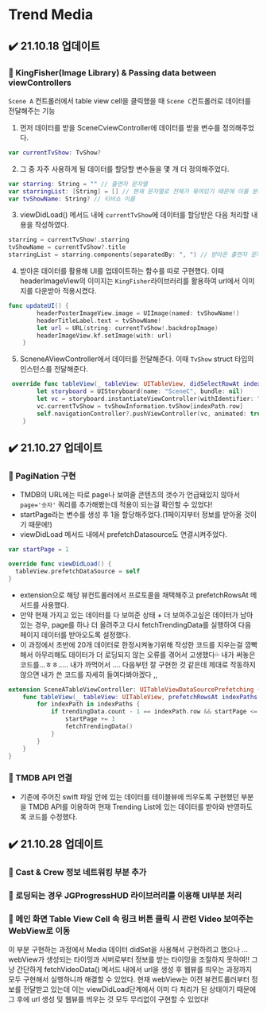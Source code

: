 # Trend Media
## ✔️ 21.10.18 업데이트
### 🔘 KingFisher(Image Library) & Passing data between viewControllers
`Scene A` 컨트롤러에서 table view cell을 클릭했을 때 `Scene C`컨트롤러로 데이터를 전달해주는 기능
1. 먼저 데이터를 받을 SceneCviewController에 데이터를 받을 변수를 정의해주었다.
```swift
var currentTvShow: TvShow?
```
2. 그 중 자주 사용하게 될 데이터를 할당할 변수들을 몇 개 더 정의해주었다.
```swift
var starring: String = "" // 출연자 문자열
var starringList: [String] = [] // 현재 문자열로 전체가 묶여있기 때문에 이를 분리하여 문자열 배열로 넣어줄 변수
var tvShowName: String? // 티비쇼 이름
```
3. viewDidLoad() 메서드 내에 `currentTvShow`에 데이터를 할당받은 다음 처리할 내용을 작성하였다.
```swift
starring = currentTvShow!.starring
tvShowName = currentTvShow?.title
starringList = starring.components(separatedBy: ", ") // 받아온 출연자 문자열을 쉼표 + 빈칸 을 기준으로 잘라서 list로 변환하는 코드
```
4. 받아온 데이터를 활용해 UI를 업데이트하는 함수를 따로 구현했다. 이때 headerImageView의 이미지는 `KingFisher`라이브러리를 활용하여 url에서 이미지를 다운받아 적용시켰다.
```swift
func updateUI() {
        headerPosterImageView.image = UIImage(named: tvShowName!)
        headerTitleLabel.text = tvShowName!
        let url = URL(string: currentTvShow!.backdropImage)
        headerImageView.kf.setImage(with: url)
    }
```
5. ScneneAViewController에서 데이터를 전달해준다. 이때 `TvShow` struct 타입의 인스턴스를 전달해준다.
```swift
 override func tableView(_ tableView: UITableView, didSelectRowAt indexPath: IndexPath) {
        let storyboard = UIStoryboard(name: "SceneC", bundle: nil)
        let vc = storyboard.instantiateViewController(withIdentifier: "SceneCTableViewController") as! SceneCTableViewController
        vc.currentTvShow = tvShowInformation.tvShow[indexPath.row]
        self.navigationController?.pushViewController(vc, animated: true)
    }
```
## ✔️ 21.10.27 업데이트
### 🔘 PagiNation 구현
- TMDB의 URL에는 따로 page나 보여줄 콘텐츠의 갯수가 언급돼있지 않아서 `page='숫자'` 쿼리를 추가해봤는데 적용이 되는걸 확인할 수 있었다! 
- startPage라는 변수를 생성 후 1을 할당해주었다.(1페이지부터 정보를 받아올 것이기 때문에!)
- viewDidLoad 메서드 내에서 prefetchDatasource도 연결시켜주었다.
```swift
var startPage = 1

override func viewDidLoad() {
  tableView.prefetchDataSource = self
}
```

- extension으로 해당 뷰컨트롤러에서 프로토콜을 채택해주고 prefetchRowsAt 메서드를 사용했다.
- 만약 현재 가지고 있는 데이터를 다 보여준 상태 + 더 보여주고싶은 데이터가 남아있는 경우, page를 하나 더 올려주고 다시 fetchTrendingData를 실행하여 다음 페이지 데이터를 받아오도록 설정했다.
- 이 과정에서 초반에 20개 데이터로 한정시켜놓기위해 작성한 코드를 지우는걸 깜빡해서 아무리해도 데이터가 더 로딩되지 않는 오류를 겪어서 고생했다💦 내가 써놓은 코드를...ㅎㅎ..... 내가 까먹어서 .... 다음부턴 잘 구현한 것 같은데 제대로 작동하지 않으면 내가 쓴 코드를 자세히 들여다봐야겠다 ,,
```swift
extension SceneATableViewController: UITableViewDataSourcePrefetching {
    func tableView(_ tableView: UITableView, prefetchRowsAt indexPaths: [IndexPath]) {
        for indexPath in indexPaths {
            if trendingData.count - 1 == indexPath.row && startPage <= 10 {
                startPage += 1
                fetchTrendingData()
            }
        }
    }
}
```
### 🔘 TMDB API 연결
- 기존에 주어진 swift 파일 안에 있는 데이터를 테이블뷰에 띄우도록 구현했던 부분을 TMDB API를 이용하여 현재 Trending List에 있는 데이터를 받아와 반영하도록 코드를 수정했다.
## ✔️ 21.10.28 업데이트
### 🔘 Cast & Crew 정보 네트워킹 부분 추가  
### 🔘 로딩되는 경우 JGProgressHUD 라이브러리를 이용해 UI부분 처리  
### 🔘 메인 화면 Table View Cell 속 링크 버튼 클릭 시 관련 Video 보여주는 WebView로 이동
이 부분 구현하는 과정에서 Media 데이터 didSet을 사용해서 구현하려고 했으나 ... webView가 생성되는 타이밍과 서버로부터 정보를 받는 타이밍을 조절하지 못하여!! 그냥 간단하게 fetchVideoData() 메서드 내에서 url을 생성 후 웹뷰를 띄우는 과정까지 모두 구현해서 실행하니까 해결할 수 있었다.
현재 webView는 이전 뷰컨트롤러부터 정보를 전달받고 있는데 이는 viewDidLoad단계에서 이미 다 처리가 된 상태이기 때문에 그 후에 url 생성 및 웹뷰를 띄우는 것 모두 무리없이 구현할 수 있었다!
